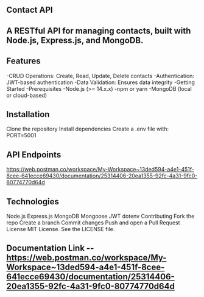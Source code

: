 ## Contact API

## A RESTful API for managing contacts, built with Node.js, Express.js, and MongoDB.

## Features
-CRUD Operations: Create, Read, Update, Delete contacts
-Authentication: JWT-based authentication
-Data Validation: Ensures data integrity
-Getting Started
-Prerequisites
-Node.js (>= 14.x.x)
-npm or yarn
-MongoDB (local or cloud-based)


## Installation
Clone the repository
Install dependencies
Create a .env file with:
PORT=5001



## API Endpoints
https://web.postman.co/workspace/My-Workspace~13ded594-a4e1-451f-8cee-641ecce69430/documentation/25314406-20ea1355-92fc-4a31-9fc0-80774770d64d


## Technologies
Node.js
Express.js
MongoDB
Mongoose
JWT
dotenv
Contributing
Fork the repo
Create a branch
Commit changes
Push and open a Pull Request
License
MIT License. See the LICENSE file.




## Documentation Link -- https://web.postman.co/workspace/My-Workspace~13ded594-a4e1-451f-8cee-641ecce69430/documentation/25314406-20ea1355-92fc-4a31-9fc0-80774770d64d
